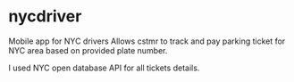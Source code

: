 # nycdriver
Mobile app for NYC drivers
Allows cstmr to track and pay parking ticket for NYC area based on provided plate number. 

I used NYC open database API for all tickets details. 






